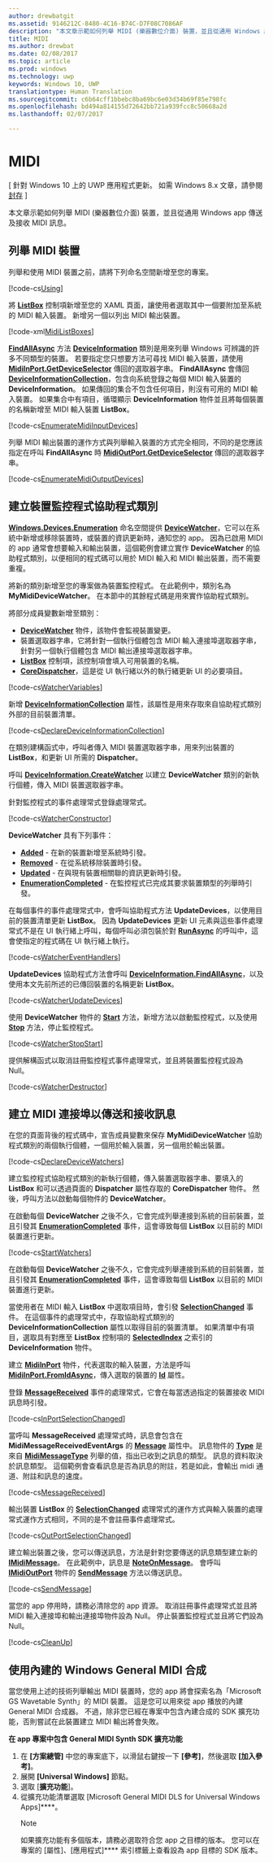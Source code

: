 ```yaml
---
author: drewbatgit
ms.assetid: 9146212C-8480-4C16-B74C-D7F08C7086AF
description: "本文章示範如何列舉 MIDI (樂器數位介面) 裝置，並且從通用 Windows 應用程式傳送及接收 MIDI 訊息。"
title: MIDI
ms.author: drewbat
ms.date: 02/08/2017
ms.topic: article
ms.prod: windows
ms.technology: uwp
keywords: Windows 10, UWP
translationtype: Human Translation
ms.sourcegitcommit: c6b64cff1bbebc8ba69bc6e03d34b69f85e798fc
ms.openlocfilehash: bd494a814155d72642bb721a939fcc8c50668a2d
ms.lasthandoff: 02/07/2017

---
```


# <a name="midi"></a>MIDI

\[ 針對 Windows 10 上的 UWP 應用程式更新。 如需 Windows 8.x 文章，請參閱[封存](http://go.microsoft.com/fwlink/p/?linkid=619132) \]


本文章示範如何列舉 MIDI (樂器數位介面) 裝置，並且從通用 Windows app 傳送及接收 MIDI 訊息。

## <a name="enumerate-midi-devices"></a>列舉 MIDI 裝置

列舉和使用 MIDI 裝置之前，請將下列命名空間新增至您的專案。

[!code-cs[Using](./code/MIDIWin10/cs/MainPage.xaml.cs#SnippetUsing)]

將 [**ListBox**](https://msdn.microsoft.com/library/windows/apps/br242868) 控制項新增至您的 XAML 頁面，讓使用者選取其中一個要附加至系統的 MIDI 輸入裝置。 新增另一個以列出 MIDI 輸出裝置。

[!code-xml[MidiListBoxes](./code/MIDIWin10/cs/MainPage.xaml#SnippetMidiListBoxes)]

[**FindAllAsync**](https://msdn.microsoft.com/library/windows/apps/br225432) 方法 [**DeviceInformation**](https://msdn.microsoft.com/library/windows/apps/br225393) 類別是用來列舉 Windows 可辨識的許多不同類型的裝置。 若要指定您只想要方法可尋找 MIDI 輸入裝置，請使用 [**MidiInPort.GetDeviceSelector**](https://msdn.microsoft.com/library/windows/apps/dn894779) 傳回的選取器字串。 **FindAllAsync** 會傳回 [**DeviceInformationCollection**](https://msdn.microsoft.com/library/windows/apps/br225395)，包含向系統登錄之每個 MIDI 輸入裝置的 **DeviceInformation**。 如果傳回的集合不包含任何項目，則沒有可用的 MIDI 輸入裝置。 如果集合中有項目，循環顯示 **DeviceInformation** 物件並且將每個裝置的名稱新增至 MIDI 輸入裝置 **ListBox**。

[!code-cs[EnumerateMidiInputDevices](./code/MIDIWin10/cs/MainPage.xaml.cs#SnippetEnumerateMidiInputDevices)]

列舉 MIDI 輸出裝置的運作方式與列舉輸入裝置的方式完全相同，不同的是您應該指定在呼叫 **FindAllAsync** 時 [**MidiOutPort.GetDeviceSelector**](https://msdn.microsoft.com/library/windows/apps/dn894845) 傳回的選取器字串。

[!code-cs[EnumerateMidiOutputDevices](./code/MIDIWin10/cs/MainPage.xaml.cs#SnippetEnumerateMidiOutputDevices)]

## <a name="create-a-device-watcher-helper-class"></a>建立裝置監控程式協助程式類別

[**Windows.Devices.Enumeration**](https://msdn.microsoft.com/library/windows/apps/br225459) 命名空間提供 [**DeviceWatcher**](https://msdn.microsoft.com/library/windows/apps/br225446)，它可以在系統中新增或移除裝置時，或裝置的資訊更新時，通知您的 app。 因為已啟用 MIDI 的 app 通常會想要輸入和輸出裝置，這個範例會建立實作 **DeviceWatcher** 的協助程式類別，以便相同的程式碼可以用於 MIDI 輸入和 MIDI 輸出裝置，而不需要重複。

將新的類別新增至您的專案做為裝置監控程式。 在此範例中，類別名為 **MyMidiDeviceWatcher**。 在本節中的其餘程式碼是用來實作協助程式類別。

將部分成員變數新增至類別：

-   [**DeviceWatcher**](https://msdn.microsoft.com/library/windows/apps/br225446) 物件，該物件會監視裝置變更。
-   裝置選取器字串，它將針對一個執行個體包含 MIDI 輸入連接埠選取器字串，針對另一個執行個體包含 MIDI 輸出連接埠選取器字串。
-   [**ListBox**](https://msdn.microsoft.com/library/windows/apps/br242868) 控制項，該控制項會填入可用裝置的名稱。
-   [**CoreDispatcher**](https://msdn.microsoft.com/library/windows/apps/br208211)，這是從 UI 執行緒以外的執行緒更新 UI 的必要項目。

[!code-cs[WatcherVariables](./code/MIDIWin10/cs/MyMidiDeviceWatcher.cs#SnippetWatcherVariables)]

新增 [**DeviceInformationCollection**](https://msdn.microsoft.com/library/windows/apps/br225395) 屬性，該屬性是用來存取來自協助程式類別外部的目前裝置清單。

[!code-cs[DeclareDeviceInformationCollection](./code/MIDIWin10/cs/MyMidiDeviceWatcher.cs#SnippetDeclareDeviceInformationCollection)]

在類別建構函式中，呼叫者傳入 MIDI 裝置選取器字串，用來列出裝置的 **ListBox**，和更新 UI 所需的 **Dispatcher**。

呼叫 [**DeviceInformation.CreateWatcher**](https://msdn.microsoft.com/library/windows/apps/br225427) 以建立 **DeviceWatcher** 類別的新執行個體，傳入 MIDI 裝置選取器字串。

針對監控程式的事件處理常式登錄處理常式。

[!code-cs[WatcherConstructor](./code/MIDIWin10/cs/MyMidiDeviceWatcher.cs#SnippetWatcherConstructor)]

**DeviceWatcher** 具有下列事件：

-   [**Added**](https://msdn.microsoft.com/library/windows/apps/br225450) - 在新的裝置新增至系統時引發。
-   [**Removed**](https://msdn.microsoft.com/library/windows/apps/br225453) - 在從系統移除裝置時引發。
-   [**Updated**](https://msdn.microsoft.com/library/windows/apps/br225458) - 在與現有裝置相關聯的資訊更新時引發。
-   [**EnumerationCompleted**](https://msdn.microsoft.com/library/windows/apps/br225451) - 在監控程式已完成其要求裝置類型的列舉時引發。

在每個事件的事件處理常式中，會呼叫協助程式方法 **UpdateDevices**，以使用目前的裝置清單更新 **ListBox**。 因為 **UpdateDevices** 更新 UI 元素與這些事件處理常式不是在 UI 執行緒上呼叫，每個呼叫必須包裝於對 [**RunAsync**](https://msdn.microsoft.com/library/windows/apps/hh750317) 的呼叫中，這會使指定的程式碼在 UI 執行緒上執行。

[!code-cs[WatcherEventHandlers](./code/MIDIWin10/cs/MyMidiDeviceWatcher.cs#SnippetWatcherEventHandlers)]

**UpdateDevices** 協助程式方法會呼叫 [**DeviceInformation.FindAllAsync**](https://msdn.microsoft.com/library/windows/apps/br225432)，以及使用本文先前所述的已傳回裝置的名稱更新 **ListBox**。

[!code-cs[WatcherUpdateDevices](./code/MIDIWin10/cs/MyMidiDeviceWatcher.cs#SnippetWatcherUpdateDevices)]

使用 **DeviceWatcher** 物件的 [**Start**](https://msdn.microsoft.com/library/windows/apps/br225454) 方法，新增方法以啟動監控程式，以及使用 [**Stop**](https://msdn.microsoft.com/library/windows/apps/br225456) 方法，停止監控程式。

[!code-cs[WatcherStopStart](./code/MIDIWin10/cs/MyMidiDeviceWatcher.cs#SnippetWatcherStopStart)]

提供解構函式以取消註冊監控程式事件處理常式，並且將裝置監控程式設為 Null。

[!code-cs[WatcherDestructor](./code/MIDIWin10/cs/MyMidiDeviceWatcher.cs#SnippetWatcherDestructor)]

## <a name="create-midi-ports-to-send-and-receive-messages"></a>建立 MIDI 連接埠以傳送和接收訊息

在您的頁面背後的程式碼中，宣告成員變數來保存 **MyMidiDeviceWatcher** 協助程式類別的兩個執行個體，一個用於輸入裝置，另一個用於輸出裝置。

[!code-cs[DeclareDeviceWatchers](./code/MIDIWin10/cs/MainPage.xaml.cs#SnippetDeclareDeviceWatchers)]

建立監控程式協助程式類別的新執行個體，傳入裝置選取器字串、要填入的 **ListBox** 和可以透過頁面的 **Dispatcher** 屬性存取的 **CoreDispatcher** 物件。 然後，呼叫方法以啟動每個物件的 **DeviceWatcher**。

在啟動每個 **DeviceWatcher** 之後不久，它會完成列舉連接到系統的目前裝置，並且引發其 [**EnumerationCompleted**](https://msdn.microsoft.com/library/windows/apps/br225451) 事件，這會導致每個 **ListBox** 以目前的 MIDI 裝置進行更新。

[!code-cs[StartWatchers](./code/MIDIWin10/cs/MainPage.xaml.cs#SnippetStartWatchers)]

在啟動每個 **DeviceWatcher** 之後不久，它會完成列舉連接到系統的目前裝置，並且引發其 [**EnumerationCompleted**](https://msdn.microsoft.com/library/windows/apps/br225451) 事件，這會導致每個 **ListBox** 以目前的 MIDI 裝置進行更新。

當使用者在 MIDI 輸入 **ListBox** 中選取項目時，會引發 [**SelectionChanged**](https://msdn.microsoft.com/library/windows/apps/br209776) 事件。 在這個事件的處理常式中，存取協助程式類別的 **DeviceInformationCollection** 屬性以取得目前的裝置清單。 如果清單中有項目，選取具有對應至 **ListBox** 控制項的 [**SelectedIndex**](https://msdn.microsoft.com/library/windows/apps/br209768) 之索引的 **DeviceInformation** 物件。

建立 [**MidiInPort**](https://msdn.microsoft.com/library/windows/apps/dn894770) 物件，代表選取的輸入裝置，方法是呼叫 [**MidiInPort.FromIdAsync**](https://msdn.microsoft.com/library/windows/apps/dn894776)，傳入選取的裝置的 [**Id**](https://msdn.microsoft.com/library/windows/apps/br225437) 屬性。

登錄 [**MessageReceived**](https://msdn.microsoft.com/library/windows/apps/dn894781) 事件的處理常式，它會在每當透過指定的裝置接收 MIDI 訊息時引發。

[!code-cs[InPortSelectionChanged](./code/MIDIWin10/cs/MainPage.xaml.cs#SnippetInPortSelectionChanged)]

當呼叫 **MessageReceived** 處理常式時，訊息會包含在 **MidiMessageReceivedEventArgs** 的 [**Message**](https://msdn.microsoft.com/library/windows/apps/dn894783) 屬性中。 訊息物件的 [**Type**](https://msdn.microsoft.com/library/windows/apps/dn894726) 是來自 [**MidiMessageType**](https://msdn.microsoft.com/library/windows/apps/dn894786) 列舉的值，指出已收到之訊息的類型。 訊息的資料取決於訊息類型。 這個範例會查看訊息是否為訊息的附註，若是如此，會輸出 midi 通道、附註和訊息的速度。

[!code-cs[MessageReceived](./code/MIDIWin10/cs/MainPage.xaml.cs#SnippetMessageReceived)]

輸出裝置 **ListBox** 的 [**SelectionChanged**](https://msdn.microsoft.com/library/windows/apps/br209776) 處理常式的運作方式與輸入裝置的處理常式運作方式相同，不同的是不會註冊事件處理常式。

[!code-cs[OutPortSelectionChanged](./code/MIDIWin10/cs/MainPage.xaml.cs#SnippetOutPortSelectionChanged)]

建立輸出裝置之後，您可以傳送訊息，方法是針對您要傳送的訊息類型建立新的 [**IMidiMessage**](https://msdn.microsoft.com/library/windows/apps/dn911508)。 在此範例中，訊息是 [**NoteOnMessage**](https://msdn.microsoft.com/library/windows/apps/dn894817)。 會呼叫 [**IMidiOutPort**](https://msdn.microsoft.com/library/windows/apps/dn894727) 物件的 [**SendMessage**](https://msdn.microsoft.com/library/windows/apps/dn894730) 方法以傳送訊息。

[!code-cs[SendMessage](./code/MIDIWin10/cs/MainPage.xaml.cs#SnippetSendMessage)]

當您的 app 停用時，請務必清除您的 app 資源。 取消註冊事件處理常式並且將 MIDI 輸入連接埠和輸出連接埠物件設為 Null。 停止裝置監控程式並且將它們設為 Null。

[!code-cs[CleanUp](./code/MIDIWin10/cs/MainPage.xaml.cs#SnippetCleanUp)]

## <a name="using-the-built-in-windows-general-midi-synth"></a>使用內建的 Windows General MIDI 合成

當您使用上述的技術列舉輸出 MIDI 裝置時，您的 app 將會探索名為「Microsoft GS Wavetable Synth」的 MIDI 裝置。 這是您可以用來從 app 播放的內建 General MIDI 合成器。 不過，除非您已經在專案中包含內建合成的 SDK 擴充功能，否則嘗試在此裝置建立 MIDI 輸出將會失敗。

**在 app 專案中包含 General MIDI Synth SDK 擴充功能**

1.  在 **\[方案總管\]** 中您的專案底下，以滑鼠右鍵按一下 **\[參考\]**，然後選取 **\[加入參考\]**。
2.  展開 **\[Universal Windows\]** 節點。
3.  選取 [**擴充功能**]。
4.  從擴充功能清單選取 [Microsoft General MIDI DLS for Universal Windows Apps]****。
    > [!NOTE] 
    > 如果擴充功能有多個版本，請務必選取符合您 app 之目標的版本。 您可以在專案的 [屬性]、[應用程式]**** 索引標籤上查看設為 app 目標的 SDK 版本。

 

 





